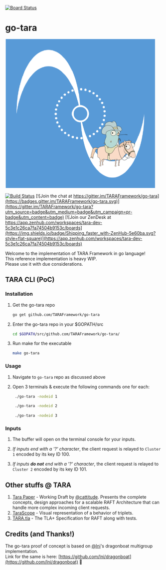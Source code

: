 [![Board Status](https://dev.azure.com/TARAFramework/bdb668a0-32f7-4c0c-b6dd-cc579da31540/d78354ad-41e0-4fe2-a8b4-83174f98d34f/_apis/work/boardbadge/89de3ecf-efac-4cf0-8a54-a4ff1eacffd1)](https://dev.azure.com/TARAFramework/bdb668a0-32f7-4c0c-b6dd-cc579da31540/_boards/board/t/d78354ad-41e0-4fe2-a8b4-83174f98d34f/Microsoft.RequirementCategory)
# go-tara


<p><a style=algin:center" href="https://github.com/taraframework/go-tara"><img src="https://github.com/TARAFramework/go-tara/blob/master/go-tara-mast.png" /></a></p>


[![Build Status](https://travis-ci.org/TARAFramework/go-tara.svg?branch=master)](https://travis-ci.org/TARAFramework/go-tara) [![Join the chat at https://gitter.im/TARAFramework/go-tara](https://badges.gitter.im/TARAFramework/go-tara.svg)](https://gitter.im/TARAFramework/go-tara?utm_source=badge&utm_medium=badge&utm_campaign=pr-badge&utm_content=badge) [![Join our ZenDesk at https://app.zenhub.com/workspaces/tara-dev-5c3e1c26ca7fa74504b9153c/boards](https://img.shields.io/badge/Shipping_faster_with-ZenHub-5e60ba.svg?style=flat-square)](https://app.zenhub.com/workspaces/tara-dev-5c3e1c26ca7fa74504b9153c/boards)


Welcome to the implementation of TARA Framework in go language!  
This reference implementation is heavy WIP.  
Please use it with due considerations.

## TARA CLI (PoC)

### Installation

1. Get the go-tara repo
  
   ``` sh
   go get github.com/TARAFramework/go-tara
   ```

2. Enter the go-tara repo in your $GOPATH/src
  
   ``` sh
   cd $GOPATH/src/github.com/TARAFramework/go-tara/
   ```

3. Run make for the executable
  
   ``` sh
   make go-tara
   ```

### Usage

1. Navigate to `go-tara` repo as discussed above
  
2. Open 3 terminals & execute the following commands one for each:
  
   ``` sh
    ./go-tara -nodeid 1
   ```
  
   ``` sh
    ./go-tara -nodeid 2
   ```
  
   ``` sh
    ./go-tara -nodeid 3
   ```

### Inputs

1. The buffer will open on the terminal console for your inputs.
  
2. *If inputs end with a '?' character*, the client request is relayed to `Cluster 1` encoded by its key ID 100.
  
3. *If inputs **do not** end with a '?' character*, the client request is relayed to `Cluster 2` encoded by its key ID 101.

<!-- //TODO: ### Customizability -->

## Other stuffs @ TARA

1. [Tara Paper](https://github.com/TARAFramework/tara-paper/blob/master/paper.pdf)  - Working Draft by [@cattitude](https://github.com/cattitude). Presents the complete concepts, design approaches for a scalable RAFT Architecture that can handle more complex incoming client requests.
2. [TaraScope](https://taraframework.github.io/tarascope/) - Visual representation of a behavior of triplets.
3. [TARA.tla](https://github.com/TARAFramework/tara.tla) - The TLA+ Specification for RAFT along with tests.

## Credits (and Thanks!)

The go-tara proof of concept is based on [@lni](https://github.com/lni/)'s dragonboat multigroup implementation.  
Link for the same is here: [https://github.com/lni/dragonboat](https://github.com/lni/dragonboat) 💚
